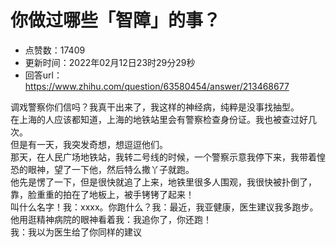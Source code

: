 # 你做过哪些「智障」的事？
- 点赞数：17409
- 更新时间：2022年02月12日23时29分29秒
- 回答url：https://www.zhihu.com/question/63580454/answer/213468677
<body>
 <p data-pid="wq2z2Mtk">调戏警察你们信吗？我真干出来了，我这样的神经病，纯粹是没事找抽型。<br>
  在上海的人应该都知道，上海的地铁站里会有警察检查身份证。我也被查过好几次。<br>
  但是有一天，我突发奇想，想逗逗他们。<br>
  那天，在人民广场地铁站，我转二号线的时候，一个警察示意我停下来，我带着惶恐的眼神，望了一下他，然后特么撒丫子就跑。<br>
  他先是愣了一下，但是很快就追了上来，地铁里很多人围观，我很快被扑倒了，靠，脸重重的拍在了地板上，被手铐铐了起来！<br>
  叫什么名字！我：xxxx。你跑什么？我：最近，我亚健康，医生建议我多跑步。<br>
  他用逛精神病院的眼神看着我：我追你了，你还跑！<br>
  我：我以为医生给了你同样的建议</p>
</body>